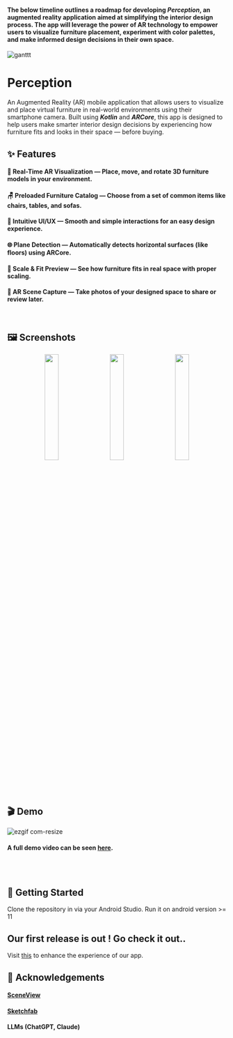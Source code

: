 #### The below timeline outlines a roadmap for developing *Perception*, an augmented reality application aimed at simplifying the interior design process. The app will leverage the power of AR technology to empower users to visualize furniture placement, experiment with color palettes, and make informed design decisions in their own space. 

![ganttt](https://github.com/user-attachments/assets/0ce5bac2-8eb9-4041-8b01-a75f37791427)


# Perception


An Augmented Reality (AR) mobile application that allows users to visualize and place virtual furniture in real-world environments using their smartphone camera. Built using ***Kotlin*** and ***ARCore***, this app is designed to help users make smarter interior design decisions by experiencing how furniture fits and looks in their space — before buying.

## ✨ Features

#### 📱 Real-Time AR Visualization — Place, move, and rotate 3D furniture models in your environment.

#### 🪑 Preloaded Furniture Catalog — Choose from a set of common items like chairs, tables, and sofas.

#### 🧭 Intuitive UI/UX — Smooth and simple interactions for an easy design experience.

#### 🌐 Plane Detection — Automatically detects horizontal surfaces (like floors) using ARCore.

#### 📏 Scale & Fit Preview — See how furniture fits in real space with proper scaling.

#### 📸 AR Scene Capture — Take photos of your designed space to share or review later.

<br>

## 🖼️ Screenshots

<p align="center">
  <img src="https://github.com/user-attachments/assets/814d0ca8-5e9a-4513-bb53-072098f98e10" width="25%" style="margin-right: 20px;" />
  <img src="https://github.com/user-attachments/assets/cec50a8d-5686-4bda-ac57-ef9d7ae8e0cc" width="25%" style="margin-right: 20px;" />
  <img src="https://github.com/user-attachments/assets/e1df7624-dc99-46fb-8d39-e0d56d2fcf61" width="25%" />
</p>
<br>

## 🎬 Demo

![ezgif com-resize](https://github.com/user-attachments/assets/e26014d6-63c0-44a1-abc2-380398a95037)

#### A full demo video can be seen [here](https://drive.google.com/file/d/1UnwS0sQoEUwNXy8foJAI9p7cZ7jGTe64/view?usp=sharing).  
<br><br>
## 🚀 Getting Started

Clone the repository in via your Android Studio.
Run it on android version >= 11

## Our first release is out ! Go check it out..

Visit [this](https://ar-code.com/blog/ar-3d-models) to enhance the experience of our app.

## 🙌 Acknowledgements

#### [SceneView](https://github.com/SceneView/sceneview-android)

#### [Sketchfab](https://sketchfab.com/) 

#### LLMs (ChatGPT, Claude)
